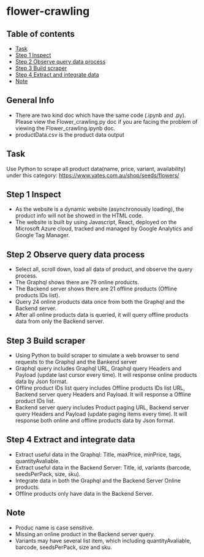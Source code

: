 # flower-crawling

## Table of contents
* [Task](#task)
* [Step 1 Inspect](#step-1-inspect)
* [Step 2 Observe query data process](#step-2-observe-query-data-process)
* [Step 3 Build scraper](#step-3-build-scraper)
* [Step 4 Extract and integrate data](#step-4-extract-and-integrate-data)
* [Note](#note)

## General Info
* There are two kind doc which have the same code (.ipynb and .py). Please view the Flower_crawling.py doc if you are facing the problem of viewing the Flower_crawling.ipynb doc.
* productData.csv is the product data output

## Task
Use Python to scrape all product data(name, price, variant, availability) under this category: https://www.yates.com.au/shop/seeds/flowers/
    
## Step 1 Inspect
* As the website is a dynamic website (asynchronously loading), the product info will not be showed in the HTML code.
* The website is built by using Javascript, React, deployed on the Microsoft Azure cloud, tracked and managed by Google Analytics and Google Tag Manager.
    
## Step 2 Observe query data process
* Select all, scroll down, load all data of product, and observe the query process.
* The Graphql shows there are 79 online products.
* The Backend server shows there are 21 offline products (Offline products IDs list).
* Query 24 online products data once from both the Graphql and the Backend server.
* After all online products data is queried, it will query offline products data from only the Backend server.

## Step 3 Build scraper
* Using Python to build scraper to simulate a web browser to send requests to the Graphql and the Bankend server
* Graphql query includes Graphql URL, Graphql query Headers and Payload (update last cursor every time). It will response online products data by Json format.
* Offline product IDs list query includes Offline products IDs list URL, Backend server query Headers and Payload. It will response a Offline product IDs list.
* Backend server query includes Product paging URL, Backend server query Headers and Payload (update paging items every time). It will response both online and offline products data by Json format.

## Step 4 Extract and integrate data
* Extract useful data in the Graphql: Title, maxPrice, minPrice, tags, quantityAvaliable.
* Extract useful data in the Backend Server: Title, id, variants (barcode, seedsPerPack, size, sku).
* Integrate data in both the Graphql and the Backend Server Online products.
* Offline products only have data in the Backend Server.

## Note
* Produc name is case sensitive.
* Missing an online product in the Backend server query.
* Variants may have several list item, which including quantityAvaliable, barcode, seedsPerPack, size and sku.
